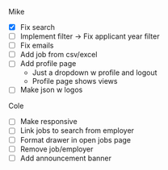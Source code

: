Mike
- [X] Fix search
- [ ] Implement filter -> Fix applicant year filter
- [ ] Fix emails
- [ ] Add job from csv/excel
- [ ] Add profile page
  - Just a dropdown w profile and logout
  - Profile page shows views
- [ ] Make json w logos

Cole
- [ ] Make responsive
- [ ] Link jobs to search from employer
- [ ] Format drawer in open jobs page
- [ ] Remove job/employer 
- [ ] Add announcement banner
